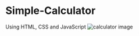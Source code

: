 # Simple-Calculator


Using HTML, CSS and JavaScript
![calculator image](https://user-images.githubusercontent.com/105271781/223386847-4b870a9f-0671-44d0-a505-30b0351a22b8.PNG)
